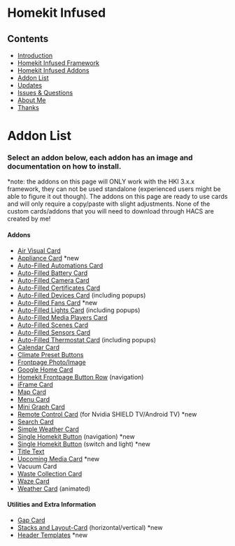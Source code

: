# Homekit Infused

## Contents
- [Introduction](index.md)
- [Homekit Infused Framework](framework.md)
- [Homekit Infused Addons](addons.md)
- [Addon List](addon_list.md)
- [Updates](updates.md)
- [Issues & Questions](issues.md)
- [About Me](about.md)
- [Thanks](thanks.md)

# Addon List

### Select an addon below, each addon has an image and documentation on how to install.
*note: the addons on this page will ONLY work with the HKI 3.x.x framework, they can not be used standalone (experienced users might be able to figure it out though). The addons on this page are ready to use cards and will only require a copy/paste with slight adjustments. None of the custom cards/addons that you will need to download through HACS are created by me!

#### Addons
  - [Air Visual Card](addons/air-visual-card.md)
  - [Appliance Card](addons/appliances-card.md) *new
  - [Auto-Filled Automations Card](addons/auto-fill-automations-card.md)
  - [Auto-Filled Battery Card](addons/auto-fill-battery-card.md)
  - [Auto-Filled Camera Card](addons/auto-fill-camera-card.md)
  - [Auto-Filled Certificates Card](addons/auto-fill-certificates-card.md)
  - [Auto-Filled Devices Card](addons/auto-fill-devices-card.md) (including popups)
  - [Auto-Filled Fans Card](addons/auto-fill-fans-card.md) *new
  - [Auto-Filled Lights Card](addons/auto-fill-lights-card.md) (including popups)
  - [Auto-Filled Media Players Card](addons/auto-fill-media-players-card.md)
  - [Auto-Filled Scenes Card](addons/auto-fill-scenes-card.md)
  - [Auto-Filled Sensors Card](addons/auto-fill-sensors-card.md)
  - [Auto-Filled Thermostat Card](addons/auto-fill-thermostats-card.md) (including popups)
  - [Calendar Card](addons/calendar-card.md)
  - [Climate Preset Buttons](addons/climate-preset-buttons.md)
  - [Frontpage Photo/Image](addons/frontpage-photo.md)
  - [Google Home Card](addons/google-home-card.md)
  - [Homekit Frontpage Button Row](addons/frontpage-buttons.md) (navigation)
  - [iFrame Card](addons/iframe-card.md)
  - [Map Card](addons/map-card.md)
  - [Menu Card](addons/menu-card.md)
  - [Mini Graph Card](addons/mini-graph-card.md)
  - [Remote Control Card](addons/nvidia-remote.md) (for Nvidia SHIELD TV/Android TV) *new
  - [Search Card](addons/search-card.md)
  - [Simple Weather Card](addons/simple-weather-card.md)
  - [Single Homekit Button](addons/button-navigation.md) (navigation) *new
  - [Single Homekit Button](addons/button-light-switch.md) (switch and light) *new
  - [Title Text](addons/title-text-card.md)
  - [Upcoming Media Card](addons/upcoming-recently-added.md) *new
  - Vacuum Card
  - [Waste Collection Card](addons/waste-collection-card.md)
  - [Waze Card](addons/waze-card.md)
  - [Weather Card](addons/weather-card.md) (animated)

#### Utilities and Extra Information
  - [Gap Card](addons/gap-card.md)
  - [Stacks and Layout-Card](addons/stacks.md) (horizontal/vertical) *new
  - [Header Templates](addons/header_templates.md) *new
